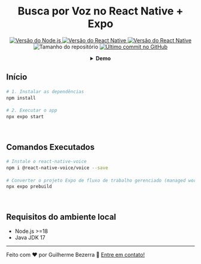 <h1 align="center">
  <br>
  Busca por Voz no React Native + Expo
</h1>

<p align="center">
  <a href="https://nodejs.org">
    <img alt="Versão do Node.js" src="https://img.shields.io/badge/node.js-v20.11.0-43853D?style=flat&logo=node.js&logoColor=white&labelColor=43853D&color=5a5a5a">
  </a>

  <a href="https://expo.dev">
    <img alt="Versão do React Native" src="https://img.shields.io/badge/expo--sdk-v50.0.2-blue?logo=expo&labelColor=20232A&color=5a5a5a">
  </a>

  <a href="https://reactnative.dev">
    <img alt="Versão do React Native" src="https://img.shields.io/badge/react--native-v0.73.2-blue?logo=react&labelColor=20232A&color=5a5a5a">
  </a>

  <img alt="Tamanho do repositório" src="https://img.shields.io/github/repo-size/gbdsantos/ignite.svg">

  <a href="https://github.com/gbdsantos/ignite/commits/master">
    <img alt="Último commit no GitHub" src="https://img.shields.io/github/last-commit/gbdsantos/ignite.svg">
  </a>
</p>

<details style="text-align: center;">
<summary><b>Demo</b></summary>
  <div align="center" style="width: 90%;">
    <img alt="Demonstração da aplicação Search by Voice in React Native + Expo" src="demo.gif" />
  </div>
</details>

## Início

```bash
# 1. Instalar as dependências
npm install

# 2. Executar o app
npx expo start
```

<br>

## Comandos Executados

```bash
# Instale o react-native-voice
npm i @react-native-voice/voice --save

# Converter o projeto Expo de fluxo de trabalho gerenciado (managed workflow) para fluxo de trabalho básico (bare workflow)
npx expo prebuild
```

<br>

## Requisitos do ambiente local

- Node.js >=18
- Java JDK 17

---

Feito com ♥ por Guilherme Bezerra :wave: [Entre em contato!](https://www.linkedin.com/in/gbdsantos)
